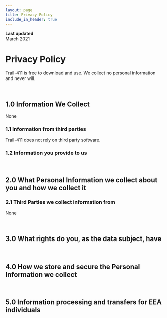 ```yaml
---
layout: page
title: Privacy Policy
include_in_header: true
---
```


**Last updated**  
March 2021

# Privacy Policy
Trail-411 is free to download and use. We collect no personal information and never will. 

<br>

## 1.0 Information We Collect
None

### 1.1 Information from third parties
Trail-411 does not rely on third party software.

### 1.2 Information you provide to us 

<br>

## 2.0 What Personal Information we collect about you and how we collect it

### 2.1 Third Parties we collect information from
None

<br>

## 3.0 What rights do you, as the data subject, have

<br>

## 4.0 How we store and secure the Personal Information we collect

<br>

## 5.0 Information processing and transfers for EEA individuals
